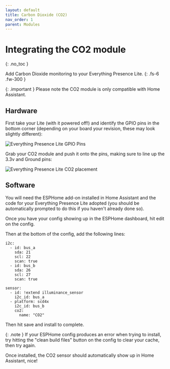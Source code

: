 ```yaml
---
layout: default
title: Carbon Dioxide (CO2)
nav_order: 1
parent: Modules
---
```


# Integrating the CO2 module

{: .no_toc }

Add Carbon Dioxide monitoring to your Everything Presence Lite.
{: .fs-6 .fw-300 }

{: .important }
Please note the CO2 module is only compatible with Home Assistant.

## Hardware

First take your Lite (with it powered off!) and identify the GPIO pins in the bottom corner (depending on your board your revision, these may look slightly different):

![Everything Presence Lite GPIO Pins](https://everythingsmarthome.github.io/everything-presence-lite/images/everything-presence-lite-gpio-pins.jpg)

Grab your CO2 module and push it onto the pins, making sure to line up the 3.3v and Ground pins:

![Everything Presence Lite CO2 placement](https://everythingsmarthome.github.io/everything-presence-Lite/images/everything-presence-co2-scd40-lite.jpg)

## Software

You will need the ESPHome add-on installed in Home Assistant and the code for your Everything Presence Lite adopted (you should be automatically prompted to do this if you haven't already done so).

Once you have your config showing up in the ESPHome dashboard, hit edit on the config.

Then at the bottom of the config, add the following lines:

```
i2c:
  - id: bus_a
    sda: 21
    scl: 22
    scan: true
  - id: bus_b
    sda: 26
    scl: 27
    scan: true

sensor:
  - id: !extend illuminance_sensor
    i2c_id: bus_a
  - platform: scd4x
    i2c_id: bus_b
    co2:
      name: "CO2"
```

Then hit save and install to complete.

{: .note }
If your ESPHome config produces an error when trying to install, try hitting the "clean build files" button on the config to clear your cache, then try again.

Once installed, the CO2 sensor should automatically show up in Home Assistant, nice!


<script>
const toggleDarkMode = document.querySelector('.js-toggle-dark-mode');

jtd.addEvent(toggleDarkMode, 'click', function(){
  if (jtd.getTheme() === 'dark') {
    jtd.setTheme('light');
    toggleDarkMode.textContent = 'Preview dark color scheme';
  } else {
    jtd.setTheme('dark');
    toggleDarkMode.textContent = 'Return to the light side';
  }
});
</script>

